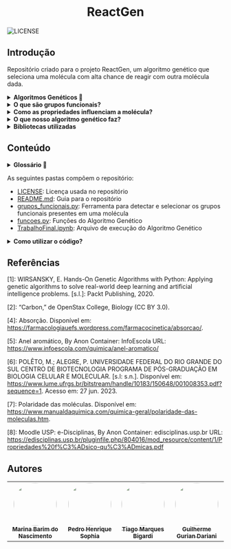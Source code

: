 <h1 align="center"> ReactGen </h1>

![LICENSE](https://img.shields.io/badge/LICENSE-GNU%20General%20Public%20License%20v3.0-blue)

## Introdução
Repositório criado para o projeto ReactGen, um algoritmo genético que seleciona uma molécula com alta chance de reagir com outra molécula dada.

<details>
    
__<summary>Algoritmos Genéticos :dna:</summary>__
    
Os algoritmos genéticos são uma família de algoritmos de busca inspirados nos princípios da evolução da natureza. Ao simular o processo de seleção natural e reprodução, eles são capazes de gerar soluções de alta qualidade para diversos problemas relacionados à busca, otimização e aprendizado. A sua analogia com a evolução natural permite que os algoritmos genéticos superem os desafios encontrados pelos algoritmos de busca e otimização convencionais, principalmente em problemas com uma grande quantidade de parâmetros e representações matemáticas complexas.
</details>

<details>
    
__<summary>O que são grupos funcionais?</summary>__
    
Os grupos funcionais são sequências químicas, ou padrões de átomos, que exibem uma "função" consistente (propriedades e reatividade) independentemente da molécula em que são encontrados.
    
</details>

<details>
    
__<summary>Como as propriedades influenciam a molécula?</summary>__
    
- **Massa Molecular:** A massa molecular é a soma das massas atômicas de todos os átomos presentes em uma molécula. Ela pode influenciar em diversas propriedades, como a solubilidade, ponto de fusão e ebulição, densidade, entre outras. Moléculas com maior massa molecular tendem a ter maior ponto de fusão e ebulição, além de serem menos voláteis.

- **Área de Superfície:** A área de superfície de uma molécula pode influenciar na velocidade de reações químicas. Quanto maior for a superfície de contato das substâncias reagentes, maior será a velocidade com que se processará a reação.

- **LogP:** O LogP é um parâmetro que indica a tendência preferencial de um fármaco se dissolver em uma fase oleosa ou aquosa. Quanto maior o valor de LogP, mais hidrofóbico e lipossolúvel será o fármaco. Esse valor pode variar de -3 a 7, no entanto, o valor ideal para fármacos fica entre 2 a 5, isso porque valores abaixo desse limite dificultam a permeação pela membrana plasmática, enquanto que fármacos com LogP maior que 5 podem ficar retidos na membrana, devido a sua alta lipossolubilidade.

- **Anéis Aromáticos:** Os anéis aromáticos são compostos orgânicos cíclicos e planares que possuem ligações duplas alternadas, que pelo fenômeno de ressonância formam nuvens de elétrons pi deslocalizadas. Eles podem influenciar em diversas propriedades, como a estabilidade química, interações intermoleculares, entre outras. Moléculas aromáticas normalmente exibem uma estabilidade química ampliada em comparação às moléculas semelhantes não aromáticas.

- **Polaridade:** A polaridade das moléculas está relacionada com o fato de o composto apresentar ou não áreas com cargas diferentes (positiva e negativa). As moléculas com polos são denominadas polares, e as que não os apresentam são as apolares. A polaridade das moléculas pode influenciar em diversas propriedades, como a solubilidade, ponto de fusão e ebulição, entre outras. Por exemplo, moléculas polares tendem a ser mais solúveis em solventes polares, enquanto moléculas apolares tendem a ser mais solúveis em solventes apolares.

- **Raio Molecular:** O raio molecular é a distância entre o núcleo do átomo e sua camada mais externa de elétrons. Ele pode influenciar em diversas propriedades, como a reatividade química, energia de ionização, entre outras. Átomos com maior raio tendem a ser mais reativos e ter menor energia de ionização.

- **Densidade de Carga:** A densidade de carga é a quantidade de carga elétrica por unidade de volume. Ela pode influenciar em diversas propriedades, como a polaridade, reatividade química, entre outras. Moléculas com maior densidade de carga tendem a ser mais reativas e polares.
    
</details>

<details>
    
__<summary>O que nosso algoritmo genético faz?</summary>__

Nosso algoritmo genético é projetado para otimizar a combinação de grupos funcionais em uma molécula de referência. Aqui está uma visão geral do funcionamento do algoritmo em relação às moléculas:

**Inicialização:** A população inicial de indivíduos é criada com base em um tamanho fixo (TAM_POP) e um número máximo de grupos funcionais permitidos (MAX_GROUPS). Cada indivíduo representa uma combinação aleatória de grupos funcionais.

**Avaliação:** Cada indivíduo na população é avaliado em relação à sua adequação ou ajuste para a molécula de referência. Isso é feito por meio da função de fitness, que avalia a qualidade da combinação de grupos funcionais em relação à molécula.

**Seleção:** Os indivíduos mais adequados são selecionados para reprodução com base em seus valores de fitness.

**Reprodução:** Os indivíduos selecionados são combinados através do cruzamento (crossover) e da mutação para gerar descendentes. O operador de cruzamento é aplicado para trocar informações genéticas entre dois indivíduos, enquanto a mutação introduz pequenas alterações aleatórias nos indivíduos.

**Atualização da população:** Os descendentes gerados substituem os indivíduos menos adequados na população atual, mantendo o tamanho da população constante. Isso permite que as características mais favoráveis sejam transmitidas para as gerações subsequentes.

**Critério de parada:** O processo de seleção, reprodução e atualização é repetido por um número específico de gerações (NUM_GEN) ou até que algum critério de parada seja atendido.

O objetivo final desse algoritmo genético é encontrar a combinação de grupos funcionais que resulta na melhor adequação ou ajuste para a molécula de referência fornecida. A função de fitness é responsável por avaliar essa adequação, e o algoritmo busca aprimorar a população ao longo das gerações, selecionando os indivíduos mais aptos e aplicando operadores genéticos para explorar o espaço de soluções em busca de melhores resultados.
    
</details>

<details>
    
__<summary>Bibliotecas utilizadas</summary>__

- **random:** A biblioteca `random` é utilizada para gerar números aleatórios
    
- **copy:** A biblioteca `copy` fornece funções para copiar objetos
    
- **pubchempy:** A biblioteca `pubchempy` é uma API que permite acessar o banco de dados do PubChem, uma plataforma de química que fornece informações sobre compostos químicos. No código, ela é utilizada para buscar informações sobre uma molécula de referência, como o SMILES (Simplified Molecular Input Line Entry System), que é uma representação textual da estrutura química
    
- **rdkit**: O `RDKit` é uma biblioteca de química computacional amplamente utilizada. Ela oferece uma ampla gama de recursos para manipulação, visualização e análise de moléculas. No código, as seguintes subbibliotecas do RDKit são importadas:

    - Chem: A subbiblioteca `Chem` fornece classes e funções para manipulação de moléculas. Ela é usada para criar objetos Mol a partir de SMILES e calcular fórmulas moleculares

    - Fragments: A subbiblioteca `Fragments` contém funções relacionadas à fragmentação de moléculas
    
    - Draw: A subbiblioteca `Draw` contém funções para visualização de moléculas

    - rdMolDescriptors: A subbiblioteca `rdMolDescriptors` contém funções relacionadas à descrição molecular, como o cálculo da fórmula molecular
    
- **PIL (Python Imaging Library):** A biblioteca `PIL` fornece funcionalidades para processamento de imagens
    
</details>
    
## Conteúdo

<details>
    
__<summary>Glossário :page_with_curl:</summary>__
    
    
- __*Indivíduos*:__ Em algoritmos genéticos, os indivíduos são soluções potenciais para um problema. Cada indivíduo é representado por um cromossomo, que contém genes que codificam características ou traços específicos.

- __*População*:__ Uma população é uma coleção de indivíduos que são avaliados e evoluídos ao longo do tempo. A população representa a geração atual de soluções potenciais.

- __*Gene*:__ Um gene é uma seção específica de um cromossomo que codifica um traço ou característica particular. Por exemplo, em um algoritmo genético para otimizar o design de uma asa de avião, um gene pode representar o ângulo no qual a asa está inclinada.

- __*Cromossomos*:__ Um cromossomo é uma sequência de genes que representa uma solução individual para o problema em questão. Em algoritmos genéticos codificados em binário, os cromossomos são geralmente representados como sequências de 0s e 1s.

- __*Geração*:__ Uma geração refere-se a uma iteração do algoritmo genético. Durante cada geração, a função de aptidão é aplicada para avaliar os indivíduos da população, e novos indivíduos são criados por meio de seleção, cruzamento e mutação.

- __*Função de objetivo*:__ A função de aptidão é usada para avaliar o quão bem cada indivíduo da população resolve o problema em questão. Ela atribui uma pontuação de aptidão a cada indivíduo com base em quão próximo sua solução está de ser ótima.

- __*Seleção*:__ A seleção é o processo pelo qual os indivíduos com pontuações de aptidão mais altas têm maior probabilidade de serem escolhidos para reprodução (ou seja, passar seus genes adiante) do que aqueles com pontuações de aptidão mais baixas.

- __*Cruzamento*:__ O cruzamento envolve a combinação de dois cromossomos parentais para criar um ou mais cromossomos filhos. Esse processo pode ajudar a criar novas combinações de genes que podem levar a melhores soluções.

- __*Mutação*:__ A mutação envolve a alteração aleatória de um ou mais genes no cromossomo de um indivíduo. Esse processo pode ajudar a introduzir novos traços na população que podem levar a melhores soluções.

</details>

As seguintes pastas compõem o repositório:
- [LICENSE](https://github.com/PedroSophiaaa/ReactGen/blob/main/LICENSE): Licença usada no repositório
- [README.md](https://github.com/PedroSophiaaa/ReactGen/blob/main/README.md): Guia para o repositório
- [grupos_funcionais.py](https://github.com/PedroSophiaaa/ReactGen/blob/main/grupos_funcionais.py): Ferramenta para detectar e selecionar os grupos funcionais presentes em uma molécula
- [funcoes.py](https://github.com/PedroSophiaaa/ReactGen/blob/main/funcoes.py): Funções do Algoritmo Genético
- [TrabalhoFinal.ipynb](https://github.com/PedroSophiaaa/ReactGen/blob/main/TrabalhoFinal.ipynb): Arquivo de execução do Algoritmo Genético

<details>
    
__<summary>Como utilizar o código?</summary>__
    
- Baixe todos os arquivos necessários em uma mesma pasta em seu computador. Certifique-se de que você tenha o arquivo TrabalhoFinal.ipynb e todos os outros arquivos de suporte.

- Abra o arquivo TrabalhoFinal.ipynb em um ambiente de desenvolvimento ou editor de sua preferência que suporte a execução de notebooks Jupyter.
    
- Certifique-se de ter as bibliotecas e dependências necessárias instaladas no ambiente em que você está executando o código. Caso não tenha alguma dessas bibliotecas instaladas, você pode instalá-las utilizando o pip ou conda, dependendo do gerenciador de pacotes que você esteja utilizando.
    
- Na célula que você deseja mudar a molécula, localize o trecho de código responsável pela definição da molécula. 
    
- Após realizar todas as modificações desejadas, execute a célula do notebook que contém o código. Isso pode ser feito pressionando Shift + Enter enquanto a célula estiver selecionada.
    
- Lembre-se de salvar as alterações feitas no notebook, caso deseje utilizar novamente no futuro.
    
</details>

## Referências
[1]: WIRSANSKY, E. Hands-On Genetic Algorithms with Python: Applying genetic algorithms to solve real-world deep learning and artificial intelligence problems. [s.l.]: Packt Publishing, 2020.

[2]: “Carbon,” de OpenStax College, Biology (CC BY 3.0).

[4]: Absorção. Disponível em: <https://farmacologiauefs.wordpress.com/farmacocinetica/absorcao/>.

[5]: Anel aromático, By Anon Container: InfoEscola URL: https://www.infoescola.com/quimica/anel-aromatico/

[6]: POLÊTO, M.; ALEGRE, P. UNIVERSIDADE FEDERAL DO RIO GRANDE DO SUL CENTRO DE BIOTECNOLOGIA PROGRAMA DE PÓS-GRADUAÇÃO EM BIOLOGIA CELULAR E MOLECULAR. [s.l: s.n.]. Disponível em: <https://www.lume.ufrgs.br/bitstream/handle/10183/150648/001008353.pdf?sequence=1>. Acesso em: 27 jun. 2023.

[7]: Polaridade das moléculas. Disponível em: <https://www.manualdaquimica.com/quimica-geral/polaridade-das-moleculas.htm>.

[8]: Moodle USP: e-Disciplinas, By Anon Container: edisciplinas.usp.br URL: https://edisciplinas.usp.br/pluginfile.php/804016/mod_resource/content/1/Propriedades%20f%C3%ADsico-qu%C3%ADmicas.pdf

## Autores

<table>
  <tr>
    <td align="center"><a href="https://github.com/Marihbn"><img style="border-radius: 50%;" src="https://avatars.githubusercontent.com/u/107010586?v=4" width="100px;" alt=""/><br /><sub><b>Marina Barim do Nascimento</b></sub></a><br /></td>
    <td align="center"><a href="https://github.com/PedroSophiaaa"><img style="border-radius: 50%;" src="https://avatars.githubusercontent.com/u/106617753?v=4" width="100px;" alt=""/><br /><sub><b>Pedro Henrique Sophia</b></sub></a><br/></td>
    <td align="center"><a href="https://github.com/TiagoMarquesHxH"><img style="border-radius: 50%;" src="https://avatars.githubusercontent.com/u/106617887?v=4" width="100px;" alt=""/><br /><sub><b>Tiago Marques Bigardi</b></sub></a><br/></td>
    <td align="center"><a href="https://github.com/guilhermeilum"><img style="border-radius: 50%;" src="https://avatars.githubusercontent.com/u/107007032?v=4" width="100px;" alt=""/><br /><sub><b>Guilherme Gurian Dariani</b></sub></a><br/></td>
  </tr>
</table>

